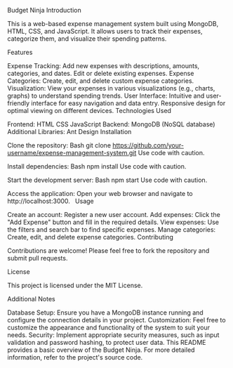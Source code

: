 Budget Ninja
Introduction

This is a web-based expense management system built using MongoDB, HTML, CSS, and JavaScript. It allows users to track their expenses, categorize them, and visualize their spending patterns.

Features

Expense Tracking:
Add new expenses with descriptions, amounts, categories, and dates.
Edit or delete existing expenses.
Expense Categories:
Create, edit, and delete custom expense categories.
Visualization:
View your expenses in various visualizations (e.g., charts, graphs) to understand spending trends.
User Interface:
Intuitive and user-friendly interface for easy navigation and data entry.
Responsive design for optimal viewing on different devices.
Technologies Used

Frontend:
HTML
CSS
JavaScript
Backend:
MongoDB (NoSQL database)
Additional Libraries:
Ant Design
Installation

Clone the repository:
Bash
git clone https://github.com/your-username/expense-management-system.git
Use code with caution.

Install dependencies:
Bash
npm install
Use code with caution.

Start the development server:
Bash
npm start
Use code with caution.

Access the application: Open your web browser and navigate to http://localhost:3000.   
Usage

Create an account: Register a new user account.
Add expenses: Click the "Add Expense" button and fill in the required details.
View expenses: Use the filters and search bar to find specific expenses.
Manage categories: Create, edit, and delete expense categories.
Contributing

Contributions are welcome! Please feel free to fork the repository and submit pull requests.

License

This project is licensed under the MIT License.   

Additional Notes

Database Setup: Ensure you have a MongoDB instance running and configure the connection details in your project.
Customization: Feel free to customize the appearance and functionality of the system to suit your needs.
Security: Implement appropriate security measures, such as input validation and password hashing, to protect user data.
This README provides a basic overview of the Budget Ninja. For more detailed information, refer to the project's source code.
